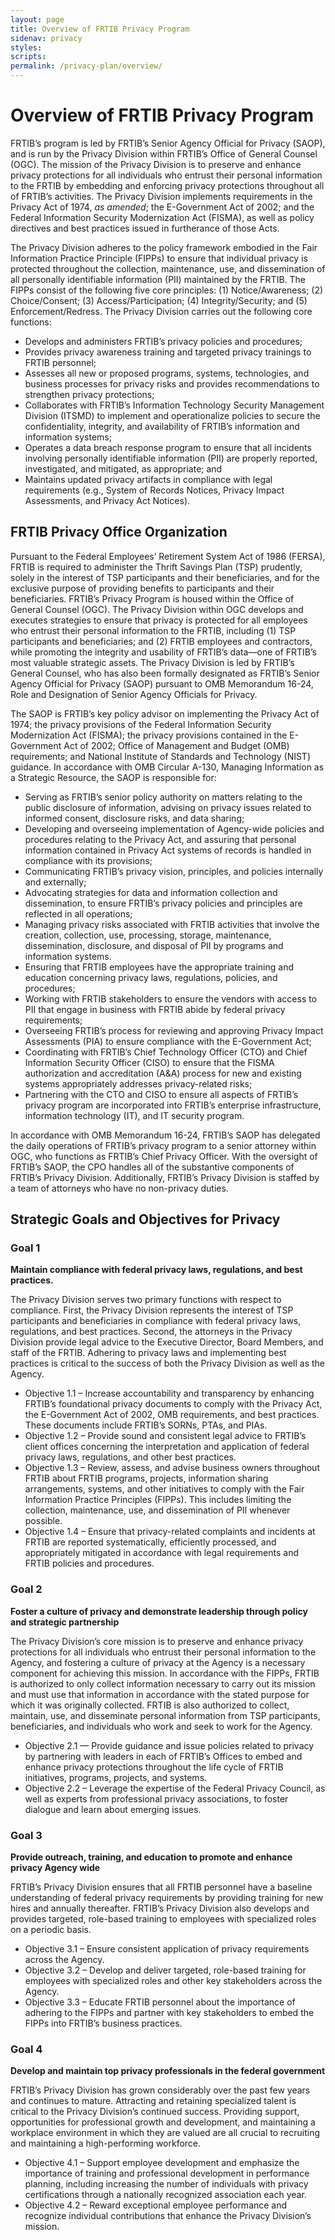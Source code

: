 ```yaml
---
layout: page
title: Overview of FRTIB Privacy Program
sidenav: privacy
styles:
scripts:
permalink: /privacy-plan/overview/
---
```

# Overview of FRTIB Privacy Program

FRTIB’s program is led by FRTIB’s Senior Agency Official for Privacy (SAOP), and is run by the Privacy Division within FRTIB’s Office of General Counsel (OGC). The mission of the Privacy Division is to preserve and enhance privacy protections for all individuals who entrust their personal information to the FRTIB by embedding and enforcing privacy protections throughout all of FRTIB’s activities. The Privacy Division implements requirements in the Privacy Act of 1974, _as amended_; the E-Government Act of 2002; and the Federal Information Security Modernization Act (FISMA), as well as policy directives and best practices issued in furtherance of those Acts.  

The Privacy Division adheres to the policy framework embodied in the Fair Information Practice Principle (FIPPs) to ensure that individual privacy is protected throughout the collection, maintenance, use, and dissemination of all personally identifiable information (PII) maintained by the FRTIB. The FIPPs consist of the following five core principles: (1) Notice/Awareness; (2) Choice/Consent; (3) Access/Participation; (4) Integrity/Security; and (5) Enforcement/Redress. The Privacy Division carries out the following core functions:

- Develops and administers FRTIB’s privacy policies and procedures;
- Provides privacy awareness training and targeted privacy trainings to FRTIB personnel;
- Assesses all new or proposed programs, systems, technologies, and business processes for privacy risks and provides recommendations to strengthen privacy protections;
- Collaborates with FRTIB’s Information Technology Security Management Division (ITSMD) to implement and operationalize policies to secure the confidentiality, integrity, and availability of FRTIB’s information and information systems;  
- Operates a data breach response program to ensure that all incidents involving personally identifiable information (PII) are properly reported, investigated, and mitigated, as appropriate; and
- Maintains updated privacy artifacts in compliance with legal requirements (e.g., System of Records Notices, Privacy Impact Assessments, and Privacy Act Notices).

## FRTIB Privacy Office Organization

Pursuant to the Federal Employees’ Retirement System Act of 1986 (FERSA), FRTIB is required to administer the Thrift Savings Plan (TSP) prudently, solely in the interest of TSP participants and their beneficiaries, and for the exclusive purpose of providing benefits to participants and their beneficiaries. FRTIB’s Privacy Program is housed within the Office of General Counsel (OGC). The Privacy Division within OGC develops and executes strategies to ensure that privacy is protected for all employees who entrust their personal information to the FRTIB, including (1) TSP participants and beneficiaries; and (2) FRTIB employees and contractors, while promoting the integrity and usability of FRTIB’s data—one of FRTIB’s most valuable strategic assets. The Privacy Division is led by FRTIB’s General Counsel, who has also been formally designated as FRTIB’s Senior Agency Official for Privacy (SAOP) pursuant to OMB Memorandum 16-24, Role and Designation of Senior Agency Officials for Privacy.  

The SAOP is FRTIB’s key policy advisor on implementing the Privacy Act of 1974; the privacy provisions of the Federal Information Security Modernization Act (FISMA); the privacy provisions contained in the E-Government Act of 2002; Office of Management and Budget (OMB) requirements; and National Institute of Standards and Technology (NIST) guidance. In accordance with OMB Circular A-130, Managing Information as a Strategic Resource, the SAOP is responsible for:

- Serving as FRTIB’s senior policy authority on matters relating to the public disclosure of information, advising on privacy issues related to informed consent, disclosure risks, and data sharing;
- Developing and overseeing implementation of Agency-wide policies and procedures relating to the Privacy Act, and assuring that personal information contained in Privacy Act systems of records is handled in compliance with its provisions;
- Communicating FRTIB’s privacy vision, principles, and policies internally and externally;
- Advocating strategies for data and information collection and dissemination, to ensure FRTIB’s privacy policies and principles are reflected in all operations;
- Managing privacy risks associated with FRTIB activities that involve the creation, collection, use, processing, storage, maintenance, dissemination, disclosure, and disposal of PII by programs and information systems.
- Ensuring that FRTIB employees have the appropriate training and education concerning privacy laws, regulations, policies, and procedures;
- Working with FRTIB stakeholders to ensure the vendors with access to PII that engage in business with FRTIB abide by federal privacy requirements;
- Overseeing FRTIB’s process for reviewing and approving Privacy Impact Assessments (PIA) to ensure compliance with the E-Government Act;
- Coordinating with FRTIB’s Chief Technology Officer (CTO) and Chief Information Security Officer (CISO) to ensure that the FISMA authorization and accreditation (A&A) process for new and existing systems appropriately addresses privacy-related risks;
- Partnering with the CTO and CISO to ensure all aspects of FRTIB’s privacy program are incorporated into FRTIB’s enterprise infrastructure, information technology (IT), and IT security program.

In accordance with OMB Memorandum 16-24, FRTIB’s SAOP has delegated the daily operations of FRTIB’s privacy program to a senior attorney within OGC, who functions as FRTIB’s Chief Privacy Officer. With the oversight of FRTIB’s SAOP, the CPO handles all of the substantive components of FRTIB’s Privacy Division. Additionally, FRTIB’s Privacy Division is staffed by a team of attorneys who have no non-privacy duties.

## Strategic Goals and Objectives for Privacy

### Goal 1
**Maintain compliance with federal privacy laws, regulations, and best practices.**

The Privacy Division serves two primary functions with respect to compliance. First, the Privacy Division represents the interest of TSP participants and beneficiaries in compliance with federal privacy laws, regulations, and best practices. Second, the attorneys in the Privacy Division provide legal advice to the Executive Director, Board Members, and staff of the FRTIB. Adhering to privacy laws and implementing best practices is critical to the success of both the Privacy Division as well as the Agency.  

- Objective 1.1 – Increase accountability and transparency by enhancing FRTIB’s foundational privacy documents to comply with the Privacy Act, the E-Government Act of 2002, OMB requirements, and best practices. These documents include FRTIB’s SORNs, PTAs, and PIAs.
- Objective 1.2 – Provide sound and consistent legal advice to FRTIB’s client offices concerning the interpretation and application of federal privacy laws, regulations, and other best practices.
- Objective 1.3 – Review, assess, and advise business owners throughout FRTIB about FRTIB programs, projects, information sharing arrangements, systems, and other initiatives to comply with the Fair Information Practice Principles (FIPPs). This includes limiting the collection, maintenance, use, and dissemination of PII whenever possible.
- Objective 1.4 – Ensure that privacy-related complaints and incidents at FRTIB are reported systematically, efficiently processed, and appropriately mitigated in accordance with legal requirements and FRTIB policies and procedures.

### Goal 2
**Foster a culture of privacy and demonstrate leadership through policy and strategic partnership**

The Privacy Division’s core mission is to preserve and enhance privacy protections for all individuals who entrust their personal information to the Agency, and fostering a culture of privacy at the Agency is a necessary component for achieving this mission. In accordance with the FIPPs, FRTIB is authorized to only collect information necessary to carry out its mission and must use that information in accordance with the stated purpose for which it was originally collected. FRTIB is also authorized to collect, maintain, use, and disseminate personal information from TSP participants, beneficiaries, and individuals who work and seek to work for the Agency.

- Objective 2.1 — Provide guidance and issue policies related to privacy by partnering with leaders in each of FRTIB’s Offices to embed and enhance privacy protections throughout the life cycle of FRTIB initiatives, programs, projects, and systems.
- Objective 2.2 – Leverage the expertise of the Federal Privacy Council, as well as experts from professional privacy associations, to foster dialogue and learn about emerging issues.

### Goal 3
**Provide outreach, training, and education to promote and enhance privacy Agency wide**

FRTIB’s Privacy Division ensures that all FRTIB personnel have a baseline understanding of federal privacy requirements by providing training for new hires and annually thereafter. FRTIB’s Privacy Division also develops and provides targeted, role-based training to employees with specialized roles on a periodic basis.

- Objective 3.1 – Ensure consistent application of privacy requirements across the Agency.
- Objective 3.2 – Develop and deliver targeted, role-based training for employees with specialized roles and other key stakeholders across the Agency.
- Objective 3.3 – Educate FRTIB personnel about the importance of adhering to the FIPPs and partner with key stakeholders to embed the FIPPs into FRTIB’s business practices.

### Goal 4
**Develop and maintain top privacy professionals in the federal government**

FRTIB’s Privacy Division has grown considerably over the past few years and continues to mature. Attracting and retaining specialized talent is critical to the Privacy Division’s continued success. Providing support, opportunities for professional growth and development, and maintaining a workplace environment in which they are valued are all crucial to recruiting and maintaining a high-performing workforce.

- Objective 4.1 – Support employee development and emphasize the importance of training and professional development in performance planning, including increasing the number of individuals with privacy certifications through a nationally recognized association each year.
- Objective 4.2 – Reward exceptional employee performance and recognize individual contributions that enhance the Privacy Division’s mission.
<!-- CONTENT END -->
